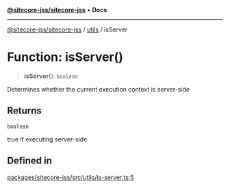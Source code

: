 [**@sitecore-jss/sitecore-jss**](../../README.md) • **Docs**

***

[@sitecore-jss/sitecore-jss](../../README.md) / [utils](../README.md) / isServer

# Function: isServer()

> **isServer**(): `boolean`

Determines whether the current execution context is server-side

## Returns

`boolean`

true if executing server-side

## Defined in

[packages/sitecore-jss/src/utils/is-server.ts:5](https://github.com/Sitecore/jss/blob/2226f43314f6f0dd9d2003edc1da59f5172fb74b/packages/sitecore-jss/src/utils/is-server.ts#L5)
